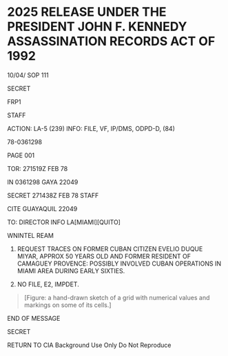 # 2025 RELEASE UNDER THE PRESIDENT JOHN F. KENNEDY ASSASSINATION RECORDS ACT OF 1992

10/04/ SOP 111

SECRET

FRP1

STAFF

ACTION: LA-5 (239) INFO: FILE, VF, IP/DMS, ODPD-D, (84)

78-0361298

PAGE 001

TOR: 271519Z FEB 78

IN 0361298
GAYA 22049

SECRET 271438Z FEB 78 STAFF

CITE GUAYAQUIL 22049

TO: DIRECTOR INFO LA[MIAMI][QUITO]

WNINTEL REAM

1. REQUEST TRACES ON FORMER CUBAN CITIZEN EVELIO DUQUE MIYAR, APPROX 50 YEARS OLD AND FORMER RESIDENT OF CAMAGUEY PROVENCE: POSSIBLY INVOLVED CUBAN OPERATIONS IN MIAMI AREA DURING EARLY SIXTIES.

2. NO FILE, E2, IMPDET.

> [Figure: a hand-drawn sketch of a grid with numerical values and markings on some of its cells.]

END OF MESSAGE

SECRET

RETURN TO CIA
Background Use Only
Do Not Reproduce